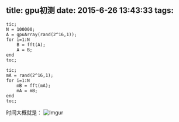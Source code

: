 title: gpu初测
date: 2015-6-26 13:43:33
tags: 
---

```
tic;
N = 100000;
A = gpuArray(rand(2^16,1));
for i=1:N
    B = fft(A);
    A = B;
end
toc;

tic;
mA = rand(2^16,1);
for i=1:N
    mB = fft(mA);
    mA = mB;
end
toc;
```
时间大概就是：
![Imgur](http://i.imgur.com/3z4Wx01.png)